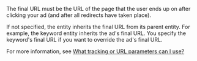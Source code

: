 The final URL must be the URL of the page that the user ends up on after clicking your ad (and after all redirects have taken place).

If not specified, the entity inherits the final URL from its parent entity. For example, the keyword entity inherits the ad's final URL. You specify the keyword's final URL if you want to override the ad's final URL.

For more information, see [What tracking or URL parameters can I use?](https://help.bingads.microsoft.com/#apex/3/en/56799/2)